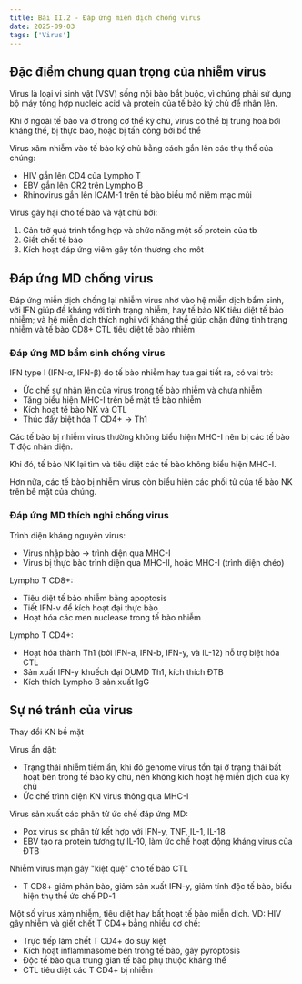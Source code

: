 ```yaml
---
title: Bài II.2 - Đáp ứng miễn dịch chống virus
date: 2025-09-03
tags: ['Virus']
---
```


## Đặc điểm chung quan trọng của nhiễm virus

Virus là loại vi sinh vật (VSV) sống nội bào bắt buộc, vì chúng phải sử dụng bộ máy tổng hợp nucleic acid và protein của tế bào ký chủ để nhân lên.

Khi ở ngoài tế bào và ở trong cơ thể ký chủ, virus có thể bị trung hoà bởi kháng thể, bị thực bào, hoặc bị tấn công bởi bổ thể

Virus xâm nhiễm vào tế bào ký chủ bằng cách gắn lên các thụ thể của chúng:

- HIV gắn lên CD4 của Lympho T
- EBV gắn lên CR2 trên Lympho B
- Rhinovirus gắn lên ICAM-1 trên tế bào biểu mô niêm mạc mũi

Virus gây hại cho tế bào và vật chủ bởi:

1. Cản trở quá trình tổng hợp và chức năng một số protein của tb
2. Giết chết tế bào
3. Kích hoạt đáp ứng viêm gây tổn thương cho môt

## Đáp ứng MD chống virus

Đáp ứng miễn dịch chống lại nhiễm virus nhờ vào hệ miễn dịch bẩm sinh, với IFN giúp đề kháng với tình trạng nhiễm, hay tế bào NK tiêu diệt tế bào nhiễm; và hệ miễn dịch thích nghi với kháng thể giúp chặn đứng tình trạng nhiễm và tế bào CD8+ CTL tiêu diệt tế bào nhiễm

### Đáp ứng MD bẩm sinh chống virus

IFN type I (IFN-α, IFN-β) do tế bào nhiễm hay tua gai tiết ra, có vai trò:

- Ức chế sự nhân lên của virus trong tế bào nhiễm và chưa nhiễm
- Tăng biểu hiện MHC-I trên bề mặt tế bào nhiễm
- Kích hoạt tế bào NK và CTL
- Thúc đẩy biệt hóa T CD4+ → Th1

Các tế bào bị nhiễm virus thường
không biểu hiện MHC-I nên bị các tế bào T độc nhận diện.

Khi đó, tế bào NK lại tìm và tiêu diệt
các tế bào không biểu hiện MHC-I.

Hơn nữa, các tế bào bị nhiễm virus còn biểu hiện các phối tử của tế bào NK trên bề mặt của chúng.

### Đáp ứng MD thích nghi chống virus

Trình diện kháng nguyên virus:

- Virus nhập bào → trình diện qua MHC-I
- Virus bị thực bào trình diện qua MHC-II, hoặc MHC-I (trình diện chéo)

Lympho T CD8+:

- Tiêu diệt tế bào nhiễm bằng apoptosis
- Tiết IFN-v để kích hoạt đại thực bào
- Hoạt hóa các men nuclease trong tế bào nhiễm

Lympho T CD4+:

- Hoạt hóa thành Th1 (bởi IFN-a, IFN-b, IFN-y, và IL-12) hỗ trợ biệt hóa CTL
- Sản xuất IFN-y khuếch đại DUMD Th1, kích thích ĐTB
- Kích thích Lympho B sản xuất IgG

## Sự né tránh của virus

Thay đổi KN bề mặt

Virus ẩn dật:

- Trạng thái nhiễm tiềm ẩn, khi đó genome virus tồn tại ở trạng thái bất hoạt bên trong tế bào ký chủ, nên không kích hoạt hệ miễn dịch của ký chủ
- Ức chế trình diện KN virus thông qua MHC-I

Virus sản xuất các phân tử ức chế đáp ứng MD:

- Pox virus sx phân tử kết hợp với IFN-y, TNF, IL-1, IL-18
- EBV tạo ra protein tương tự IL-10, làm ức chế hoạt động kháng virus của ĐTB

Nhiễm virus mạn gây "kiệt quệ" cho tế bào CTL

- T CD8+ giảm phân bào, giảm sản xuất IFN-y, giảm tính độc tế bào, biểu hiện thụ thể ức chế PD-1

Một số virus xâm nhiễm, tiêu diệt hay bất hoạt tế bào miễn dịch. VD: HIV gây nhiễm và giết chết T CD4+ bằng nhiều cơ chế:

- Trực tiếp làm chết T CD4+ do suy kiệt
- Kích hoạt inflammasome bên trong tế bào, gây pyroptosis
- Độc tế bào qua trung gian tế bào phụ thuộc kháng thể
- CTL tiêu diệt các T CD4+ bị nhiễm
